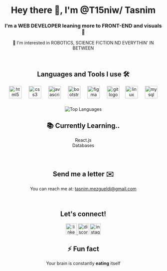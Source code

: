 <h1 align="center">Hey there 👋, I'm @T15niw/ Tasnim </h1>
 <h3 align="center"><b>I'm a WEB DEVELOPER leaning more to FRONT-END and visuals 🎨 </b></h3>
 <p align="center">👀 I'm interested in ROBOTICS, SCIENCE FICTION ND EVERYTHIN' IN BETWEEN</p>
 <br>

###

<h2 align="center"> Languages and Tools I use 🛠️</h2>

<div align="center">
 <img src="https://cdn.jsdelivr.net/gh/devicons/devicon/icons/html5/html5-original.svg" height="40" alt="html5 logo"  /> <img width="15" />
 <img src="https://cdn.jsdelivr.net/gh/devicons/devicon/icons/css3/css3-original.svg" height="40" alt="css3 logo"  /> <img width="15" />
 <img src="https://cdn.simpleicons.org/javascript/F7DF1E" height="40" alt="javascript logo"  /> <img width="15" /> 
 <img src="https://cdn.jsdelivr.net/gh/devicons/devicon/icons/bootstrap/bootstrap-original.svg" height="40" alt="bootstrap logo"  /> <img width="15" />  
 <img src="https://cdn.jsdelivr.net/gh/devicons/devicon/icons/figma/figma-original.svg" height="40" alt="figma logo"  /> <img width="15" />
 <img src="https://cdn.jsdelivr.net/gh/devicons/devicon/icons/git/git-original.svg" height="40" alt="git logo"  /><img width="15" /> 
 <img src="https://cdn.jsdelivr.net/gh/devicons/devicon/icons/linux/linux-original.svg" height="40" alt="linux logo"  /> <img width="15" />
 <img src="https://cdn.jsdelivr.net/gh/devicons/devicon/icons/mysql/mysql-original.svg" height="40" alt="mysql logo"  /> 
</div>

###

<p align="center">
  <img src="https://github-readme-stats.vercel.app/api/top-langs/?username=T15niw&layout=compact&theme=dark" alt="Top Languages"/>
</p>

###

<h2 align="center">📚 Currently Learning..</h2>
 <p align="center">
  React.js<br>
  Databases<br>
 </>
  
 ###

<br> <h2 align="center">Send me a letter ✉️ </h2>
<p align="center"> You can reach me at: <a href="tasnim.mezgueldi@gmail.com">tasnim.mezgueldi@gmail.com</a> </p>
<br>
 
<h2 align="center">Let's connect!</h2>

<div align="center">
  <a href="https://linkedin.com/in/https://www.linkedin.com/in/tasnim-ma/" target="blank"> <img src="https://img.shields.io/static/v1?message=LinkedIn&logo=linkedin&label=&color=0077B5&logoColor=white&labelColor=&style=for-the-badge" height="35" alt="linkedin logo"  /> </a>
  <img src="https://img.shields.io/static/v1?message=Discord&logo=discord&label=&color=7289DA&logoColor=white&labelColor=&style=for-the-badge" height="35" alt="discord logo"  />
  <img src="https://img.shields.io/static/v1?message=Instagram&logo=instagram&label=&color=E4405F&logoColor=white&labelColor=&style=for-the-badge" height="35" alt="instagram logo"  />
</div>

<h2 align="center">⚡ Fun fact</h2>
<p align="center">Your brain is constantly <b>eating</b> itself</p>


###




